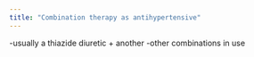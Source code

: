 ```yaml
---
title: "Combination therapy as antihypertensive"
---
```

-usually a thiazide diuretic + another
-other combinations in use


